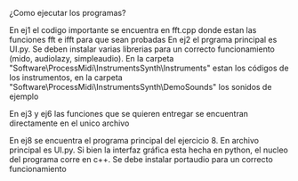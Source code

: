 ¿Como ejecutar los programas?

En ej1 el codigo importante se encuentra en fft.cpp donde estan las funciones fft e ifft para que sean probadas
En ej2 el prgrama principal es UI.py. Se deben instalar varias librerias para un correcto funcionamiento
(mido, audiolazy, simpleaudio). En la carpeta "Software\ProcessMidi\InstrumentsSynth\Instruments" estan los
códigos de los instrumentos, en la carpeta "Software\ProcessMidi\InstrumentsSynth\DemoSounds" los sonidos de ejemplo

En ej3 y ej6 las funciones que se quieren entregar se encuentran directamente en el unico archivo

En ej8 se encuentra el programa principal del ejercicio 8. En archivo principal es UI.py. Si bien la interfaz
gráfica esta hecha en python, el nucleo del programa corre en c++. Se debe instalar portaudio para un correcto funcionamiento